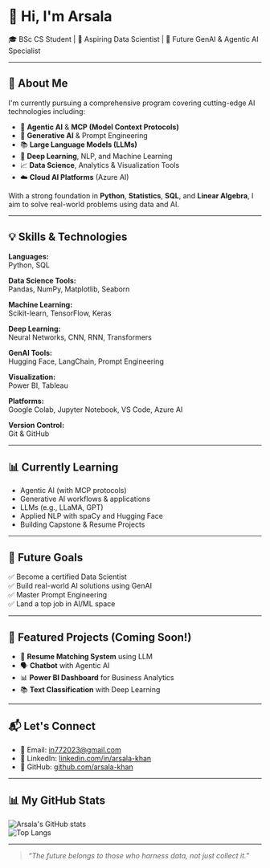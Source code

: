 # 👋 Hi, I'm Arsala 
🎓 BSc CS Student | 🌟 Aspiring Data Scientist | 🤖 Future GenAI & Agentic AI Specialist

---

## 🚀 About Me

I'm currently pursuing a comprehensive program covering cutting-edge AI technologies including:

- 🤖 **Agentic AI** & **MCP (Model Context Protocols)**
- 🧠 **Generative AI** & Prompt Engineering
- 📚 **Large Language Models (LLMs)**
- 🧬 **Deep Learning**, NLP, and Machine Learning
- 📈 **Data Science**, Analytics & Visualization Tools
- ☁️ **Cloud AI Platforms** (Azure AI)

With a strong foundation in **Python**, **Statistics**, **SQL**, and **Linear Algebra**, I aim to solve real-world problems using data and AI.

---

## 💡 Skills & Technologies

**Languages:**  
Python, SQL  

**Data Science Tools:**  
Pandas, NumPy, Matplotlib, Seaborn  

**Machine Learning:**  
Scikit-learn, TensorFlow, Keras  

**Deep Learning:**  
Neural Networks, CNN, RNN, Transformers  

**GenAI Tools:**  
Hugging Face, LangChain, Prompt Engineering  

**Visualization:**  
Power BI, Tableau  

**Platforms:**  
Google Colab, Jupyter Notebook, VS Code, Azure AI  

**Version Control:**  
Git & GitHub

---

## 📊 Currently Learning

- Agentic AI (with MCP protocols)  
- Generative AI workflows & applications  
- LLMs (e.g., LLaMA, GPT)  
- Applied NLP with spaCy and Hugging Face  
- Building Capstone & Resume Projects  

---

## 🧠 Future Goals

✅ Become a certified Data Scientist  
✅ Build real-world AI solutions using GenAI  
✅ Master Prompt Engineering  
✅ Land a top job in AI/ML space  

---

## 📂 Featured Projects (Coming Soon!)

- 🧠 **Resume Matching System** using LLM  
- 🗣️ **Chatbot** with Agentic AI  
- 📊 **Power BI Dashboard** for Business Analytics  
- 📚 **Text Classification** with Deep Learning  

---

## 📬 Let's Connect

- 📧 Email: [in772023@gmail.com](mailto:in772023@gmail.com)  
- 💼 LinkedIn: [linkedin.com/in/arsala-khan](https://www.linkedin.com/in/arsala11/)  
- 🧠 GitHub: [github.com/arsala-khan](https://github.com/Arsala-fds)

---

## 📊 My GitHub Stats

![Arsala's GitHub stats](https://github-readme-stats.vercel.app/api?username=Arsala-fds&show_icons=true&theme=radical)  
![Top Langs](https://github-readme-stats.vercel.app/api/top-langs/?username=Arsala-fds&layout=compact&theme=radical)

---

> _“The future belongs to those who harness data, not just collect it.”_
